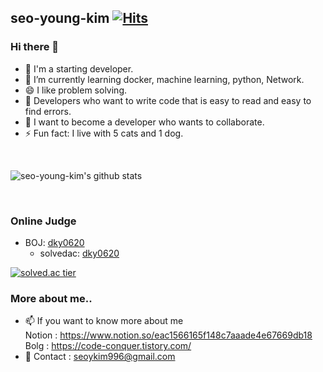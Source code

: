 ## seo-young-kim [![Hits](https://hits.seeyoufarm.com/api/count/incr/badge.svg?url=https%3A%2F%2Fgithub.com%2Fseo-young-kim%2Fhit-counter&count_bg=%2379C83D&title_bg=%23555555&icon=&icon_color=%23E7E7E7&title=hits&edge_flat=false)](https://hits.seeyoufarm.com)
### Hi there 👋
- 🔭 I'm a starting developer.
- 🌱 I’m currently learning docker, machine learning, python, Network.
- 😄 I like problem solving.
- 🤔 Developers who want to write code that is easy to read and easy to find errors.
- 👯 I want to become a developer who wants to collaborate.
- ⚡ Fun fact: I live with 5 cats and 1 dog.
</br>

![seo-young-kim's github stats](https://github-readme-stats.vercel.app/api?username=seo-young-kim&show_icons=true)

</br>

### Online Judge
* BOJ: [dky0620](http://icpc.me/dky0620)
  * solvedac: [dky0620](https://solved.ac/profile/dky0620)

[![solved.ac tier](http://mazassumnida.wtf/api/generate_badge?boj=dky0620)](https://solved.ac/dky0620)


### More about me..
- 📫 If you want to know more about me</br>
      </tab>Notion : https://www.notion.so/eac1566165f148c7aaade4e67669db18</br>
      </tab>Bolg : https://code-conquer.tistory.com/
- 💬 Contact : seoykim996@gmail.com 

